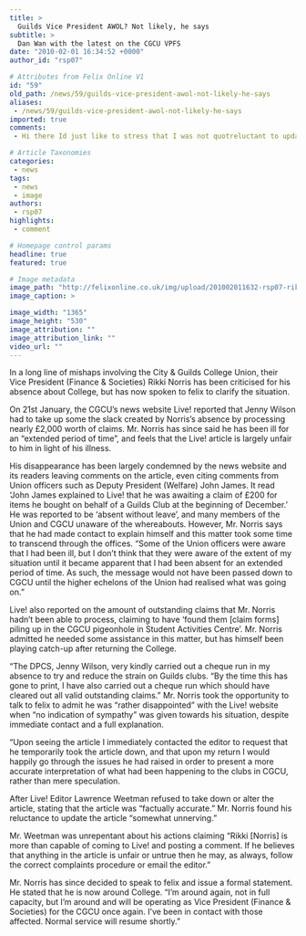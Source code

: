 ```yaml
---
title: >
  Guilds Vice President AWOL? Not likely, he says
subtitle: >
  Dan Wan with the latest on the CGCU VPFS
date: "2010-02-01 16:34:52 +0000"
author_id: "rsp07"

# Attributes from Felix Online V1
id: "59"
old_path: /news/59/guilds-vice-president-awol-not-likely-he-says
aliases:
 - /news/59/guilds-vice-president-awol-not-likely-he-says
imported: true
comments:
 - Hi there Id just like to stress that I was not quotreluctant to update the articlequot I was reluctant to remove the article which is what Mr Norris requested Mr Norris made the requests to my personal account and in a personal manner and requested that I did not disclose the reason of his absence Following a short email correspondence the article was updated with corrections provided by Mr Norris within just a few hours of the article being published and no formal complaint to the Live email account has been receivedIt is unfortunate that felix made no attempt to contact myself personally or via Live before publishing this article

# Article Taxonomies
categories:
 - news
tags:
 - news
 - image
authors:
 - rsp07
highlights:
 - comment

# Homepage control params
headline: true
featured: true

# Image metadata
image_path: "http://felixonline.co.uk/img/upload/201002011632-rsp07-rikkinor.jpg"
image_caption: >

image_width: "1365"
image_height: "530"
image_attribution: ""
image_attribution_link: ""
video_url: ""
---
```


In a long line of mishaps involving the City & Guilds College Union, their Vice President (Finance & Societies) Rikki Norris has been criticised for his absence about College, but has now spoken to felix to clarify the situation.

On 21st January, the CGCU’s news website Live! reported that Jenny Wilson had to take up some the slack created by Norris’s absence by processing nearly £2,000 worth of claims. Mr. Norris has since said he has been ill for an “extended period of time”, and feels that the Live! article is largely unfair to him in light of his illness.

His disappearance has been largely condemned by the news website and its readers leaving comments on the article, even citing comments from Union officers such as Deputy President (Welfare) John James. It read ‘John James explained to Live! that he was awaiting a claim of £200 for items he bought on behalf of a Guilds Club at the beginning of December.’
 He was reported to be ‘absent without leave’, and many members of the Union and CGCU unaware of the whereabouts. However, Mr. Norris says that he had made contact to explain himself and this matter took some time to transcend through the offices.
 “Some of the Union officers were aware that I had been ill, but I don’t think that they were aware of the extent of my situation until it became apparent that I had been absent for an extended period of time. As such, the message would not have been passed down to CGCU until the higher echelons of the Union had realised what was going on.”

Live! also reported on the amount of outstanding claims that Mr. Norris hadn’t been able to process, claiming to have ‘found them [claim forms] piling up in the CGCU pigeonhole in Student Activities Centre’. Mr. Norris admitted he needed some assistance in this matter, but has himself been playing catch-up after returning the College.

“The DPCS, Jenny Wilson, very kindly carried out a cheque run in my absence to try and reduce the strain on Guilds clubs.
 “By the time this has gone to print, I have also carried out a cheque run which should have cleared out all valid outstanding claims.”
 Mr. Norris took the opportunity to talk to felix to admit he was “rather disappointed” with the Live! website when “no indication of sympathy” was given towards his situation, despite immediate contact and a full explanation.

“Upon seeing the article I immediately contacted the editor to request that he temporarily took the article down, and that upon my return I would happily go through the issues he had raised in order to present a more accurate interpretation of what had been happening to the clubs in CGCU, rather than mere speculation.

After Live! Editor Lawrence Weetman refused to take down or alter the article, stating that the article was “factually accurate.” Mr. Norris found his reluctance to update the article “somewhat unnerving.”

Mr. Weetman was unrepentant about his actions claiming “Rikki [Norris] is more than capable of coming to Live! and posting a comment. If he believes that anything in the article is unfair or untrue then he may, as always, follow the correct complaints procedure or email the editor.”

Mr. Norris has since decided to speak to felix and issue a formal statement. He stated that he is now around College.
 “I’m around again, not in full capacity, but I’m around and will be operating as Vice President (Finance & Societies) for the CGCU once again. I’ve been in contact with those affected. Normal service will resume shortly.”
